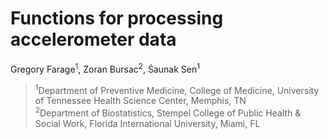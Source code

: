 # Functions for processing accelerometer data
Gregory Farage<sup>1</sup>, Zoran Bursac<sup>2</sup>, Śaunak Sen<sup>1</sup>

><sup>1</sup>Department of Preventive Medicine, College of Medicine, University of Tennessee Health Science Center, Memphis, TN   
<sup>2</sup>Department of Biostatistics, Stempel College of Public Health & Social Work, Florida International University, Miami, FL    
